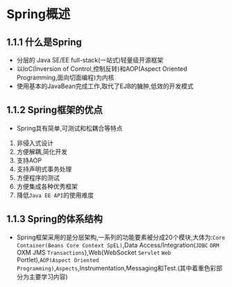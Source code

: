 # Spring概述

## 1.1.1 什么是Spring

- 分层的 Java SE/EE full-stack(一站式)轻量级开源框架
- 以IoC(Inversion of Control,控制反转)和AOP(Aspect Oriented Programming,面向切面编程)为内核
- 使用基本的JavaBean完成工作,取代了EJB的臃肿,低效的开发模式

## 1.1.2 Spring框架的优点

- Spring具有简单,可测试和松耦合等特点

1. 非侵入式设计
2. 方便解耦,简化开发
3. 支持AOP
4. 支持声明式事务处理
5. 方便程序的测试
6. 方便集成各种优秀框架
7. 降低`Java EE API`的使用难度

## 1.1.3 Spring的体系结构

- Spring框架采用的是分层架构,一系列的功能要素被分成20个模块,大体为:`Core Container(Beans Core Context SpEL)`,Data Access/Integration(`JDBC` `ORM` OXM JMS `Transactions`),Web(WebSocket `Servlet` `Web` Portlet),`AOP(Aspect Oriented Programming)`,`Aspects`,Instrumentation,Messaging和Test.(其中着重色彩部分为主要学习内容)
